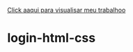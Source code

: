 <a href="http://127.0.0.1:5500/index.html">Click aaqui para visualisar meu trabalhoo</a>

# login-html-css
